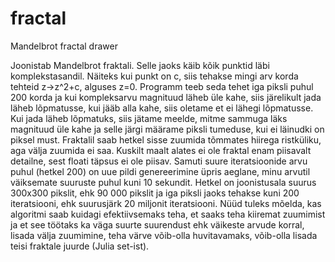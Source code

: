 fractal
=======

Mandelbrot fractal drawer

Joonistab Mandelbrot fraktali. Selle jaoks käib kõik punktid läbi komplekstasandil. Näiteks kui punkt on c, siis tehakse mingi arv korda tehteid z->z^2+c, alguses z=0. Programm teeb seda tehet iga piksli puhul 200 korda ja kui kompleksarvu magnituud läheb üle kahe, siis järelikult jada läheb lõpmatusse, kui jääb alla kahe, siis oletame et ei lähegi lõpmatusse. Kui jada läheb lõpmatuks, siis jätame meelde, mitme sammuga läks magnituud üle kahe ja selle järgi määrame piksli tumeduse, kui ei läinudki on piksel must. Fraktalil saab hetkel sisse zuumida tõmmates hiirega ristküliku, aga välja zuumida ei saa. Kuskilt maalt alates ei ole fraktal enam piisavalt detailne, sest floati täpsus ei ole piisav. Samuti suure iteratsioonide arvu puhul (hetkel 200) on uue pildi genereerimine üpris aeglane, minu arvutil väiksemate suuruste puhul kuni 10 sekundit. Hetkel on joonistusala suurus 300x300 pikslit, ehk 90 000 pikslit ja iga piksli jaoks tehakse kuni 200 iteratsiooni, ehk suurusjärk 20 miljonit iteratsiooni. Nüüd tuleks mõelda, kas algoritmi saab kuidagi efektiivsemaks teha, et saaks teha kiiremat zuumimist ja et see töötaks ka väga suurte suurendust ehk väikeste arvude korral, lisada välja zuumimine, teha värve võib-olla huvitavamaks, võib-olla lisada teisi fraktale juurde (Julia set-ist).
